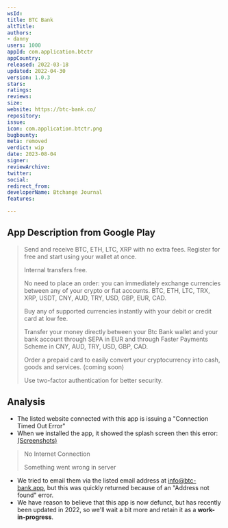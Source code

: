 ```yaml
---
wsId: 
title: BTC Bank
altTitle: 
authors:
- danny
users: 1000
appId: com.application.btctr
appCountry: 
released: 2022-03-18
updated: 2022-04-30
version: 1.0.3
stars: 
ratings: 
reviews: 
size: 
website: https://btc-bank.co/
repository: 
issue: 
icon: com.application.btctr.png
bugbounty: 
meta: removed
verdict: wip
date: 2023-08-04
signer: 
reviewArchive: 
twitter: 
social: 
redirect_from: 
developerName: Btchange Journal
features: 

---
```


## App Description from Google Play 

> Send and receive BTC, ETH, LTC, XRP with no extra fees. Register for free and start using your wallet at once.
>
> Internal transfers free.
>
> No need to place an order: you can immediately exchange currencies between any of your crypto or fiat accounts. BTC, ETH, LTC, TRX, XRP, USDT, CNY, AUD, TRY, USD, GBP, EUR, CAD.
>
> Buy any of supported currencies instantly with your debit or credit card at low fee.
>
> Transfer your money directly between your Btc Bank wallet and your bank account through SEPA in EUR and through Faster Payments Scheme in CNY, AUD, TRY, USD, GBP, CAD.
>
> Order a prepaid card to easily convert your cryptocurrency into cash, goods and services. (coming soon)
>
> Use two-factor authentication for better security.

## Analysis 

- The listed website connected with this app is issuing a "Connection Timed Out Error"
- When we installed the app, it showed the splash screen then this error: [(Screenshots)](https://twitter.com/BitcoinWalletz/status/1656570054694301697)

> No Internet Connection
>
> Something went wrong in server 

- We tried to email them via the listed email address at info@btc-bank.app, but this was quickly returned because of an "Address not found" error. 
- We have reason to believe that this app is now defunct, but has recently been updated in 2022, so we'll wait a bit more and retain it as a **work-in-progress**.



